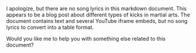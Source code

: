 I apologize, but there are no song lyrics in this markdown document. This appears to be a blog post about different types of kicks in martial arts. The document contains text and several YouTube iframe embeds, but no song lyrics to convert into a table format. 

Would you like me to help you with something else related to this document?